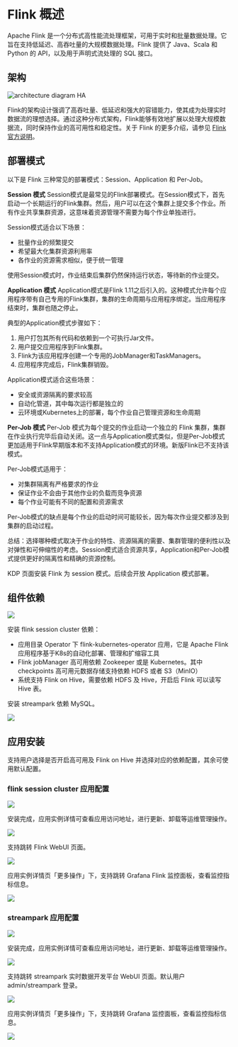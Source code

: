 # Flink 概述

Apache Flink 是一个分布式高性能流处理框架，可用于实时和批量数据处理。它旨在支持低延迟、高吞吐量的大规模数据处理。Flink 提供了 Java、Scala 和 Python 的 API，以及用于声明式流处理的 SQL 接口。

## 架构

![architecture diagram HA](images/architecture.svg)

Flink的架构设计强调了高吞吐量、低延迟和强大的容错能力，使其成为处理实时数据流的理想选择。通过这种分布式架构，Flink能够有效地扩展以处理大规模数据流，同时保持作业的高可用性和稳定性。关于 Flink 的更多介绍，请参见 [Flink 官方说明](https://nightlies.apache.org/flink/flink-docs-release-1.17/docs/deployment/overview)。

## 部署模式

以下是 Flink 三种常见的部署模式：Session、Application 和 Per-Job。

**Session 模式**
Session模式是最常见的Flink部署模式。在Session模式下，首先启动一个长期运行的Flink集群。然后，用户可以在这个集群上提交多个作业。所有作业共享集群资源，这意味着资源管理不需要为每个作业单独进行。

Session模式适合以下场景：

- 批量作业的频繁提交
- 希望最大化集群资源利用率
- 各作业的资源需求相似，便于统一管理

使用Session模式时，作业结束后集群仍然保持运行状态，等待新的作业提交。

**Application 模式**
Application模式是Flink 1.11之后引入的。这种模式允许每个应用程序带有自己专用的Flink集群，集群的生命周期与应用程序绑定。当应用程序结束时，集群也随之停止。

典型的Application模式步骤如下：

1. 用户打包其所有代码和依赖到一个可执行Jar文件。
2. 用户提交应用程序到Flink集群。
3. Flink为该应用程序创建一个专用的JobManager和TaskManagers。
4. 应用程序完成后，Flink集群销毁。

Application模式适合这些场景：

- 安全或资源隔离的要求较高
- 自动化管道，其中每次运行都是独立的
- 云环境或Kubernetes上的部署，每个作业自己管理资源和生命周期

**Per-Job 模式**
Per-Job 模式为每个提交的作业启动一个独立的 Flink 集群，集群在作业执行完毕后自动关闭。这一点与Application模式类似，但是Per-Job模式更加适用于Flink早期版本和不支持Application模式的环境。新版Flink已不支持该模式。

Per-Job模式适用于：

- 对集群隔离有严格要求的作业
- 保证作业不会由于其他作业的负载而竞争资源
- 每个作业可能有不同的配置和资源需求

Per-Job模式的缺点是每个作业的启动时间可能较长，因为每次作业提交都涉及到集群的启动过程。

总结：选择哪种模式取决于作业的特性、资源隔离的需要、集群管理的便利性以及对弹性和可伸缩性的考虑。Session模式适合资源共享，Application和Per-Job模式提供更好的隔离性和精确的资源控制。

KDP 页面安装 Flink 为 session 模式。后续会开放 Application 模式部署。

## 组件依赖

<img src="./images/Overview-2024-03-22-13-35-44.png" />

安装 flink session cluster 依赖：

- 应用目录 Operator 下 flink-kubernetes-operator 应用，它是 Apache Flink 应用程序基于K8s的自动化部署、管理和扩缩容工具
- Flink jobManager 高可用依赖 Zookeeper 或是 Kubernetes。其中 checkpoints 高可用元数据存储支持依赖 HDFS 或者 S3（MinIO）
- 系统支持 Flink on Hive，需要依赖 HDFS 及 Hive，开启后 Flink 可以读写 Hive 表。

安装 streampark 依赖 MySQL。

<img src="./images/Overview-2024-03-25-16-33-50.png" />

## 应用安装

支持用户选择是否开启高可用及 Flink on Hive 并选择对应的依赖配置，其余可使用默认配置。

### flink session cluster 应用配置

<img src="./images/Overview-2024-03-22-13-45-08.png" />

安装完成，应用实例详情可查看应用访问地址，进行更新、卸载等运维管理操作。

<img src="./images/Overview-2024-03-25-16-59-03.png" />

支持跳转 Flink WebUI  页面。

<img src="./images/Overview-2024-03-25-16-59-32.png" />

应用实例详情页「更多操作」下，支持跳转 Grafana Flink 监控面板，查看监控指标信息。

<img src="./images/Overview-2024-03-25-17-00-24.png" />

### streampark 应用配置

<img src="./images/Overview-2024-03-22-13-45-35.png" />

安装完成，应用实例详情可查看应用访问地址，进行更新、卸载等运维管理操作。

<img src="./images/Overview-2024-03-25-16-54-50.png" />

支持跳转 streampark 实时数据开发平台 WebUI 页面。默认用户 admin/streampark 登录。

<img src="./images/Overview-2024-03-25-16-57-19.png" />

应用实例详情页「更多操作」下，支持跳转 Grafana 监控面板，查看监控指标信息。

<img src="./images/Overview-2024-03-25-16-57-53.png" />